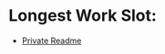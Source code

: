 # Longest Work Slot: 
- [Private Readme](https://github.com/DianaCCM/PrivateReadme/blob/main/LongestWorkSlot.md)



